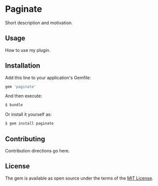 # Paginate
Short description and motivation.

## Usage
How to use my plugin.

## Installation
Add this line to your application's Gemfile:

```ruby
gem 'paginate'
```

And then execute:
```bash
$ bundle
```

Or install it yourself as:
```bash
$ gem install paginate
```

## Contributing
Contribution directions go here.

## License
The gem is available as open source under the terms of the [MIT License](https://opensource.org/licenses/MIT).
